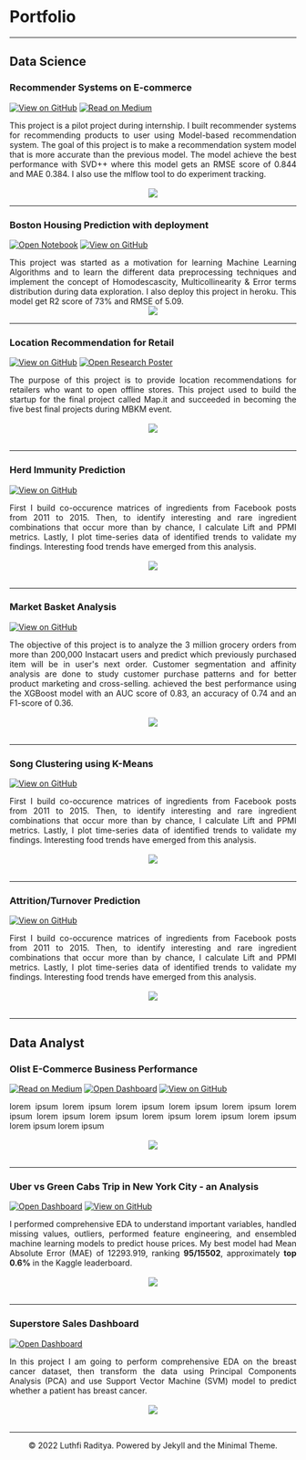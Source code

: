 # Portfolio
---
## Data Science

### Recommender Systems on E-commerce

[![View on GitHub](https://img.shields.io/badge/GitHub-View_on_GitHub-blue?logo=GitHub)](https://github.com/luthfi)
[![Read on Medium](https://img.shields.io/badge/GitHub-Read_on_Medium-white?logo=medium)](https://luthfirdty.medium.com/olist-e-commerce-business-performance-5ce0b3dc66fb)


<div style="text-align: justify">This project is a pilot project during internship. I built recommender systems for recommending products to user using Model-based recommendation system. The goal of this project is to make a recommendation system model that is more accurate than the previous model. The model achieve the best performance with SVD++ where this model gets an RMSE score of 0.844 and MAE 0.384. I also use the mlflow tool to do experiment tracking.
</div>
<br>
<center><img src="images/Recsys.png"/></center>

---
### Boston Housing Prediction with deployment

[![Open Notebook](https://img.shields.io/badge/Heroku-Open_Web_App-purple?logo=heroku)](projects/detect-food-trends-facebook.html)
[![View on GitHub](https://img.shields.io/badge/GitHub-View_on_GitHub-blue?logo=GitHub)](https://github.com/luthfiraditya/Boston-Housing-Prediction-with-deployment)

<div style="text-align: justify">This project was started as a motivation for learning Machine Learning Algorithms and to learn the different data preprocessing techniques and implement the concept of Homodescascity, Multicollinearity & Error terms distribution during data exploration. I also deploy this project in heroku. This model get R2 score of 73% and RMSE of 5.09.
</div>
<center><img src="images/BostonHouse.png"></center>


---
### Location Recommendation for Retail

[![View on GitHub](https://img.shields.io/badge/GitHub-View_on_GitHub-blue?logo=GitHub)](https://github.com/chriskhanhtran/detect-spam-messages-nlp/blob/master/detect-spam-nlp.ipynb)
[![Open Research Poster](https://img.shields.io/badge/PDF-Open_Final_Report-red?logo=adobe-acrobat-reader&logoColor=red)](https://docs.google.com/document/d/1RF5hePterte23m-4obD89ax8giUqsfgE/edit?usp=sharing&ouid=109361563889763484237&rtpof=true&sd=true)


<div style="text-align: justify">The purpose of this project is to provide location recommendations for retailers who want to open offline stores. This project used to build the startup for the final project called Map.it and succeeded in becoming the five best final projects during MBKM event.</div>
<br>
<center><img src="images/locationintel.png"/></center>
<br>

---
### Herd Immunity Prediction

[![View on GitHub](https://img.shields.io/badge/GitHub-View_on_GitHub-blue?logo=GitHub)](https://github.com/luthfiraditya/Herd-Immunity-Prediction)

<div style="text-align: justify">First I build co-occurence matrices of ingredients from Facebook posts from 2011 to 2015. Then, to identify interesting and rare ingredient combinations that occur more than by chance, I calculate Lift and PPMI metrics. Lastly, I plot time-series data of identified trends to validate my findings. Interesting food trends have emerged from this analysis.</div>
<br>
<center><img src="images/Herdimmunity.png"></center>
<br>

---
### Market Basket Analysis

[![View on GitHub](https://img.shields.io/badge/GitHub-View_on_GitHub-blue?logo=GitHub)](https://github.com/luthfiraditya/Market-Basket-Analysis)

<div style="text-align: justify">The objective of this project is to analyze the 3 million grocery orders from more than 200,000 Instacart users and predict which previously purchased item will be in user's next order. Customer segmentation and affinity analysis are done to study customer purchase patterns and for better product marketing and cross-selling. achieved the best performance using the XGBoost model with an AUC score of 0.83, an accuracy of 0.74 and an F1-score of 0.36.</div>
<br>
<center><img src="images/marketbasket.png"></center>
<br>

---

### Song Clustering using K-Means

[![View on GitHub](https://img.shields.io/badge/GitHub-View_on_GitHub-blue?logo=GitHub)](https://github.com/luthfiraditya/Song-Clustering-Using-K-Means)

<div style="text-align: justify">First I build co-occurence matrices of ingredients from Facebook posts from 2011 to 2015. Then, to identify interesting and rare ingredient combinations that occur more than by chance, I calculate Lift and PPMI metrics. Lastly, I plot time-series data of identified trends to validate my findings. Interesting food trends have emerged from this analysis.</div>
<br>
<center><img src="images/songclustering.png"></center>
<br>

---

### Attrition/Turnover Prediction

[![View on GitHub](https://img.shields.io/badge/GitHub-View_on_GitHub-blue?logo=GitHub)](https://github.com/luthfiraditya/Boston-Housing-Prediction-with-deployment)

<div style="text-align: justify">First I build co-occurence matrices of ingredients from Facebook posts from 2011 to 2015. Then, to identify interesting and rare ingredient combinations that occur more than by chance, I calculate Lift and PPMI metrics. Lastly, I plot time-series data of identified trends to validate my findings. Interesting food trends have emerged from this analysis.</div>
<br>
<center><img src="images/w.png"></center>
<br>

---
## Data Analyst

### Olist E-Commerce Business Performance

[![Read on Medium](https://img.shields.io/badge/GitHub-Read_on_Medium-white?logo=medium)](https://luthfirdty.medium.com/olist-e-commerce-business-performance-5ce0b3dc66fb)
[![Open Dashboard](https://img.shields.io/badge/Tableau-Open_Dashboard-orange?logo=tableau)](https://github.com/luthfiraditya/Olist-E-Commerce-Business-Performance)
[![View on GitHub](https://img.shields.io/badge/GitHub-View_on_GitHub-blue?logo=GitHub)](https://github.com/luthfiraditya/Olist-E-Commerce-Business-Performance)


<div style="text-align: justify">lorem ipsum lorem ipsum lorem ipsum lorem ipsum lorem ipsum lorem ipsum lorem ipsum lorem ipsum lorem ipsum lorem ipsum lorem ipsum lorem ipsum lorem ipsum </div>
<br>
<center><img src="images/sold_dash.png"/></center>
<br>

---
### Uber vs Green Cabs Trip in New York City - an Analysis

[![Open Dashboard](https://img.shields.io/badge/Tableau-Open_Dashboard-orange?logo=tableau)](https://public.tableau.com/app/profile/luthfi.raditya.meza/viz/UbervsGreenCabsTripinNewYorkCity/Dashboard1)
[![View on GitHub](https://img.shields.io/badge/GitHub-View_on_GitHub-blue?logo=GitHub)](https://github.com/luthfiraditya/Uber-vs-Green-Cabs-Trip-in-New-York-City)



<div style="text-align: justify">I performed comprehensive EDA to understand important variables, handled missing values, outliers, performed feature engineering, and ensembled machine learning models to predict house prices. My best model had Mean Absolute Error (MAE) of 12293.919, ranking <b>95/15502</b>, approximately <b>top 0.6%</b> in the Kaggle leaderboard.</div>
<br>
<center><img src="images/ubergreendash.png"/></center>
<br>

---

### Superstore Sales Dashboard

[![Open Dashboard](https://img.shields.io/badge/Tableau-Open_Dashboard-orange?logo=tableau)](https://public.tableau.com/app/profile/luthfi.raditya.meza/viz/SuperstoreSalesDashboard_16463843679940/SuperstoreDashboard)

<div style="text-align: justify">In this project I am going to perform comprehensive EDA on the breast cancer dataset, then transform the data using Principal Components Analysis (PCA) and use Support Vector Machine (SVM) model to predict whether a patient has breast cancer.</div>
<br>
<center><img src="images/SuperstoreDashboard.png"/></center>
<br>


---
<center>© 2022 Luthfi Raditya. Powered by Jekyll and the Minimal Theme.</center>
